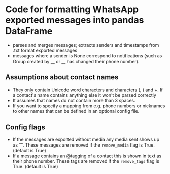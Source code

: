 # Code for formatting WhatsApp exported messages into pandas DataFrame
- parses and merges messages; extracts senders and timestamps from .txt format exported messages
- messages where a sender is None correspond to notifications (such as Group created by __ or __ has changed their phone number).

## Assumptions about contact names
- They only contain Unicode word characters and characters (, ) and +. If a contact's name contains anything else it won't be parsed correctly
- It assumes that names do not contain more than 3 spaces.
- If you want to specify a mapping from e.g. phone numbers or nicknames to other names that can be defined in an optional config file.

## Config flags
- If the messages are exported without media any media sent shows up as "<Media Omitted>". These messages are removed if the `remove_media` flag is True. (default is True)
- If a message contains an @tagging of a contact this is shown in text as their phone number. These tags are removed if the `remove_tags` flag is True. (default is True)
